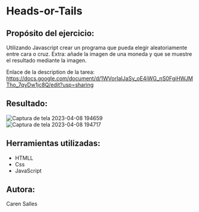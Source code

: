 # Heads-or-Tails

## Propósito del ejercicio:

Utilizando Javascript crear un programa que pueda elegir aleatoriamente entre cara o cruz.
Extra: añade la imagen de una moneda y que se muestre el resultado mediante la imagen.

Enlace de la description de la tarea: 
https://docs.google.com/document/d/1WVorIaIJaSy_oE4iWG_nS0FgiHWJMTho_7qyDw1jc8Q/edit?usp=sharing

## Resultado: 
![Captura de tela 2023-04-08 194659](https://user-images.githubusercontent.com/116892294/230736118-a4702c62-efff-48bb-ba9e-b7706e91692e.png)
![Captura de tela 2023-04-08 194717](https://user-images.githubusercontent.com/116892294/230736142-783d9253-0bed-4a6e-b7e0-3984e8f3379b.png)

## Herramientas utilizadas:
- HTMLL
- Css
- JavaScript

## Autora: 
Caren Salles 

